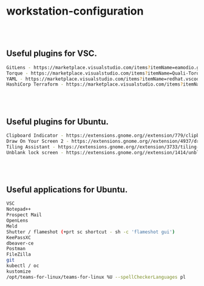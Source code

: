 # workstation-configuration

<br /><br />

## Useful plugins for VSC.
```bash
GitLens - https://marketplace.visualstudio.com/items?itemName=eamodio.gitlens
Torque - https://marketplace.visualstudio.com/items?itemName=Quali-Torque.torque-language-extension
YAML - https://marketplace.visualstudio.com/items?itemName=redhat.vscode-yaml
HashiCorp Terraform - https://marketplace.visualstudio.com/items?itemName=HashiCorp.terraform
```

<br /><br />

## Useful plugins for Ubuntu.
```bash
Clipboard Indicator - https://extensions.gnome.org//extension/779/clipboard-indicator/
Draw On Your Screen 2 - https://extensions.gnome.org//extension/4937/draw-on-you-screen-2/
Tiling Assistant - https://extensions.gnome.org//extension/3733/tiling-assistant/
Unblank lock screen - https://extensions.gnome.org//extension/1414/unblank/
```

<br /><br />

## Useful applications for Ubuntu.
```bash
VSC
Notepad++
Prospect Mail
OpenLens
Meld
Shutter / flameshot (+prt sc shortcut - sh -c 'flameshot gui')
KeePassXC
dbeaver-ce
Postman
FileZilla
git
kubectl / oc
kustomize
/opt/teams-for-linux/teams-for-linux %U --spellCheckerLanguages pl
```

<br /><br />
